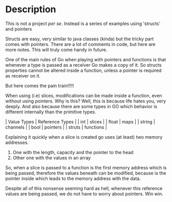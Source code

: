 # Description
This is not a project *per se*. Instead is a series of examples using 'structs' and pointers

Structs are easy, very similar to java classes (kinda) but the tricky part comes with pointers.
There are a lot of comments in code, but here are more notes. This will truly come handy in future.

One of the main rules of Go when playing with pointers and functions is that whenever a type is 
passed as a receiver Go makes a copy of it. So structs properties cannot be altered inside a function, 
unless a pointer is required as receiver on it. 

But here comes the pain train!!!!!

When using (i.e) slices, modifications can be made inside a function, even without using pointers. 
Why is this? Well, this is because life hates you, very deeply. And also because there are some types 
in GO which behavior is different internally than the primitive types.

| Value Types |   Reference Types |
| int | slices |
| float | maps |
| string | channels |
| bool | pointers |
| struts | functions |

Explaining it quickly when a slice is created go uses (at least) two memory addresses.
1. One with the length, capacity and the pointer to the head
2. Other one with the values in an array

So, when a slice is passed to a function is the first memory address which is being passed, therefore the 
values beneath can be modified, because is the pointer inside which leads to the memory address with the data.

Despite all of this nonsense seeming hard as hell, whenever this reference values are being passed, we do not have to 
worry about pointers. Win win.